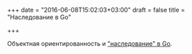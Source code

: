 +++
date = "2016-06-08T15:02:03+03:00"
draft = false
title = "Наследование в Go"

+++

<p>Объектная ориентированность и <a href="http://hackthology.com/object-oriented-inheritance-in-go.html">&quot;наследование&quot; в Go</a>.</p>

